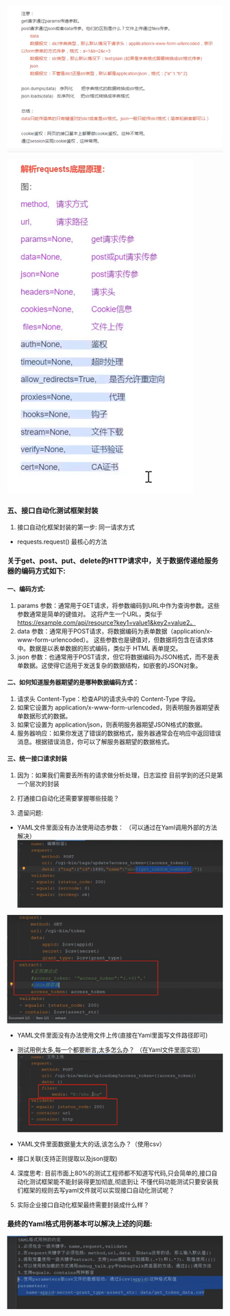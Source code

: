 ![img.png](picture/img1.png)

![img.png](picture/img6.png)

### 五、接口自动化测试框架封装
1. 接口自动化框架封装的第一步: 同一请求方式
* requests.request() 最核心的方法

### 关于get、post、put、delete的HTTP请求中，关于数据传递给服务器的编码方式如下:

#### 一、编码方式:

1. params 参数：通常用于GET请求，将参数编码到URL中作为查询参数。这些参数通常是简单的键值对。
   这将产生一个URL，类似于 https://example.com/api/resource?key1=value1&key2=value2。
2. data 参数：通常用于POST请求，将数据编码为表单数据（application/x-www-form-urlencoded）。
   这些参数也是键值对，但数据将包含在请求体中。数据是以表单数据的形式编码，类似于 HTML 表单提交。
3. json 参数：也通常用于POST请求，但它将数据编码为JSON格式，而不是表单数据。这使得它适用于发送复杂的数据结构，如嵌套的JSON对象。

#### 二、如何知道服务器期望的是哪种数据编码方式：

1. 请求头 Content-Type：检查API的请求头中的 Content-Type 字段。
2. 如果它设置为 application/x-www-form-urlencoded，则表明服务器期望表单数据形式的数据。
3. 如果它设置为 application/json，则表明服务器期望JSON格式的数据。
4. 服务器响应：如果你发送了错误的数据格式，服务器通常会在响应中返回错误消息。根据错误消息，你可以了解服务器期望的数据格式。

#### 三、统一接口请求封装

1. 因为：如果我们需要丢所有的请求做分析处理，日志监控
   目前学到的还只是第一个层次的封装

2. 打通接口自动化还需要掌握哪些技能？
3. 遗留问题:
* YAML文件里面没有办法使用动态参数： （可以通过在Yaml调用外部的方法解决）
![img.png](picture/img2.png)

![img.png](picture/img4.png)

* YAML文件里面没有办法使用文件上传(直接在Yaml里面写文件路径即可)
* 测试用例太多,每一个都要断言,太多怎么办？ （在Yaml文件里面实现）
![img.png](picture/img3.png)

* YAML文件里面数据量太大的话,该怎么办？（使用csv）

* 接口关联(支持正则提取以及json提取)

4. 深度思考:
   目前市面上80%的测试工程师都不知道写代码,只会简单的,接口自动化测试框架能不能封装得更加彻底,彻底到让
   不懂代码功能测试只要安装我们框架的规则去写yaml文件就可以实现接口自动化测试呢？

5. 实际企业接口自动化框架最终需要封装成什么样？

### 最终的Yaml格式用例基本可以解决上述的问题:

![img.png](picture/img5.png)


